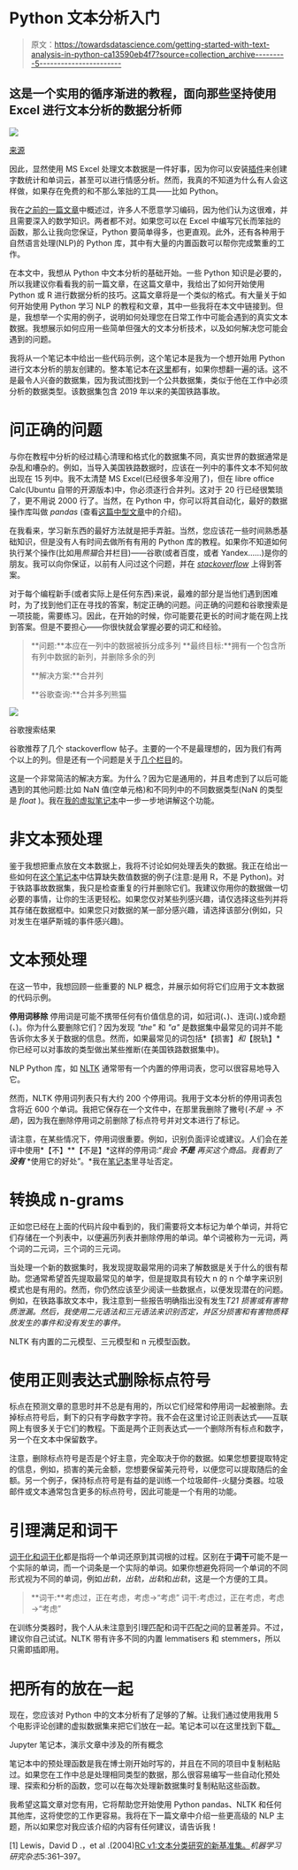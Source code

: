 # Python 文本分析入门

> 原文：<https://towardsdatascience.com/getting-started-with-text-analysis-in-python-ca13590eb4f7?source=collection_archive---------5----------------------->

## 这是一个实用的循序渐进的教程，面向那些坚持使用 Excel 进行文本分析的数据分析师

![](img/4d0b3fd63d21146ce0669410a086ae16.png)

[来源](https://pixabay.com)

因此，显然使用 MS Excel 处理文本数据是一件好事，因为你可以安装[插件](https://text2data.com/Excel)来创建字数统计和单词云，甚至可以进行情感分析。然而，我真的不知道为什么有人会这样做，如果存在免费的和不那么笨拙的工具——比如 Python。

我在[之前的一篇文章](/how-to-get-started-with-data-analysis-and-data-science-in-python-and-r-a-pragmatic-approach-a6ff498dec61)中概述过，许多人不愿意学习编码，因为他们认为这很难，并且需要深入的数学知识。两者都不对。如果您可以在 Excel 中编写冗长而笨拙的函数，那么让我向您保证，Python 要简单得多，也更直观。此外，还有各种用于自然语言处理(NLP)的 Python 库，其中有大量的内置函数可以帮你完成繁重的工作。

在本文中，我想从 Python 中文本分析的基础开始。一些 Python 知识是必要的，所以我建议你看看我的前一篇文章，在这篇文章中，我给出了如何开始使用 Python 或 R 进行数据分析的技巧。这篇文章将是一个类似的格式。有大量关于如何开始使用 Python 学习 NLP 的教程和文章，其中一些我将在本文中链接到。但是，我想举一个实用的例子，说明如何处理您在日常工作中可能会遇到的真实文本数据。我想展示如何应用一些简单但强大的文本分析技术，以及如何解决您可能会遇到的问题。

我将从一个笔记本中给出一些代码示例，这个笔记本是我为一个想开始用 Python 进行文本分析的朋友创建的。整本笔记本在[这里](https://github.com/lisanka93/text_analysis_python_101/blob/master/Railroad_incidents_USA2019.ipynb)都有，如果你想翻一遍的话。这不是最令人兴奋的数据集，因为我试图找到一个公共数据集，类似于他在工作中必须分析的数据类型。该数据集包含 2019 年以来的美国铁路事故。

# 问正确的问题

与你在教程中分析的经过精心清理和格式化的数据集不同，真实世界的数据通常是杂乱和嘈杂的。例如，当导入美国铁路数据时，应该在一列中的事件文本不知何故出现在 15 列中。我不太清楚 MS Excel(已经很多年没用了)，但在 libre office Calc(Ubuntu 自带的开源版本)中，你必须逐行合并列。这对于 20 行已经很繁琐了，更不用说 2000 行了。当然，在 Python 中，你可以将其自动化，最好的数据操作库叫做 *pandas* (查看[这篇中型文章](/a-quick-introduction-to-the-pandas-python-library-f1b678f34673)中的介绍)。

在我看来，学习新东西的最好方法就是把手弄脏。当然，您应该花一些时间熟悉基础知识，但是没有人有时间去做所有有用的 Python 库的教程。如果你不知道如何执行某个操作(比如用*熊猫*合并栏目)——谷歌(或者百度，或者 Yandex……)是你的朋友。我可以向你保证，以前有人问过这个问题，并在 [*stackoverflow*](https://stackoverflow.com/) 上得到答案。

对于每个编程新手(或者实际上是任何东西)来说，最难的部分是当他们遇到困难时，为了找到他们正在寻找的答案，制定正确的问题。问正确的问题和谷歌搜索是一项技能，需要练习。因此，在开始的时候，你可能要花更长的时间才能在网上找到答案。但是不要担心——你很快就会掌握必要的词汇和经验。

> **问题:**本应在一列中的数据被拆分成多列
> **最终目标:**拥有一个包含所有列中数据的新列，并删除多余的列
> 
> **解决方案:**合并列
> 
> **谷歌查询:**合并多列熊猫

![](img/f72e9b0cce1553c94a88a36f1d6b7cd2.png)

谷歌搜索结果

谷歌推荐了几个 stackoverflow 帖子。主要的一个不是最理想的，因为我们有两个以上的列。但是还有一个问题是关于[几个栏目](https://stackoverflow.com/questions/33098383/merge-multiple-column-values-into-one-column-in-python-pandas)的。

这是一个非常简洁的解决方案。为什么？因为它是通用的，并且考虑到了以后可能遇到的其他问题:比如 NaN 值(空单元格)和不同列中的不同数据类型(NaN 的类型是 *float* )。我在[我的虚拟笔记本](https://github.com/lisanka93/text_analysis_python_101/blob/master/Dummy%20movie%20dataset.ipynb)中一步一步地讲解这个功能。

# 非文本预处理

鉴于我想把重点放在文本数据上，我将不讨论如何处理丢失的数据。我正在给出一些如何在[这个笔记本](https://github.com/lisanka93/DataScience_summer_school_2019/blob/master/day9/titanic-logisticreg_and_NB.ipynb)中估算缺失数值数据的例子(注意:是用 R，不是 Python)。对于铁路事故数据集，我只是检查重复的行并删除它们。我建议你用你的数据做一切必要的事情，让你的生活更轻松。如果您仅对某些列感兴趣，请仅选择这些列并将其存储在数据框中。如果您只对数据的某一部分感兴趣，请选择该部分(例如，只对发生在堪萨斯城的事件感兴趣)。

# 文本预处理

在这一节中，我想回顾一些重要的 NLP 概念，并展示如何将它们应用于文本数据的代码示例。

**停用词移除**
停用词是可能不携带任何有价值信息的词，如冠词(*、*)、连词(*、*)或命题(*、*)。你为什么要删除它们？因为发现 *"the"* 和 *"a"* 是数据集中最常见的词并不能告诉你太多关于数据的信息。然而，如果最常见的词包括*【损害】*和*【脱轨】*你已经可以对事故的类型做出某些推断(在美国铁路数据集中)。

NLP Python 库，如 [NLTK](https://www.nltk.org/) 通常带有一个内置的停用词表，您可以很容易地导入它。

然而，NLTK 停用词列表只有大约 200 个停用词。我用于文本分析的停用词表包含将近 600 个单词。我把它保存在一个文件中，在那里我删除了撇号(*不是* → *不是*)，因为我在删除停用词之前删除了标点符号并对文本进行了标记。

请注意，在某些情况下，停用词很重要。例如，识别负面评论或建议。人们会在差评中使用*【不】**【不是】*这样的停用词:“*我会* ***不是*** *再买这个商品。我看到了* ***没有*** *使用它的好处”。*我在[笔记本](https://github.com/lisanka93/text_analysis_python_101/blob/master/Railroad_incidents_USA2019.ipynb)里寻址否定。

# 转换成 n-grams

正如您已经在上面的代码片段中看到的，我们需要将文本标记为单个单词，并将它们存储在一个列表中，以便遍历列表并删除停用的单词。单个词被称为一元词，两个词的二元词，三个词的三元词。

当处理一个新的数据集时，我发现提取最常用的词来了解数据是关于什么的很有帮助。您通常希望首先提取最常见的单字，但是提取具有较大 n 的 n 个单字来识别模式也是有用的。然而，你仍然应该至少阅读一些数据点，以便发现潜在的问题。例如，在铁路事故文本中，我注意到一些报告明确指出没有发生*T21 损害或有害物质泄漏。然后，我使用二元语法和三元语法来识别否定，并区分损害和有害物质释放发生的事件和没有发生的事件。*

NLTK 有内置的二元模型、三元模型和 n 元模型函数。

# 使用正则表达式删除标点符号

标点在预测文章的意思时并不总是有用的，所以它们经常和停用词一起被删除。去掉标点符号后，剩下的只有字母数字字符。我不会在这里讨论正则表达式——互联网上有很多关于它们的教程。下面是两个正则表达式—一个删除所有标点和数字，另一个在文本中保留数字。

注意，删除标点符号是否是个好主意，完全取决于你的数据。如果您想要提取特定的信息，例如，损害的美元金额，您想要保留美元符号，以便您可以提取随后的金额。另一个例子，保持标点符号是有益的是训练一个垃圾邮件-火腿分类器。垃圾邮件或文本通常包含更多的标点符号，因此可能是一个有用的功能。

# 引理满足和词干

[词干化和词干化](/stemming-vs-lemmatization-2daddabcb221)都是指将一个单词还原到其词根的过程。区别在于**词干**可能不是一个实际的单词，而一个词条是一个实际的单词。如果你想避免将同一个单词的不同形式视为不同的单词，例如*出轨，出轨，出轨*和*出轨*，这是一个方便的工具。

> **词干:**考虑过，正在考虑，考虑→“考虑”
> 词干:考虑过，正在考虑，考虑→“考虑”

在训练分类器时，我个人从未注意到引理匹配和词干匹配之间的显著差异。不过，建议你自己试试。NLTK 带有许多不同的内置 lemmatisers 和 stemmers，所以只需即插即用。

# 把所有的放在一起

现在，您应该对 Python 中的文本分析有了足够的了解。让我们通过使用我用 5 个电影评论创建的虚拟数据集来把它们放在一起。笔记本可以在这里找到下载[。](https://github.com/lisanka93/text_analysis_python_101/blob/master/Dummy%20movie%20dataset.ipynb)

Jupyter 笔记本，演示文章中涉及的所有概念

笔记本中的预处理函数是我在博士刚开始时写的，并且在不同的项目中复制粘贴过。如果您在工作中总是处理相同类型的数据，那么很容易编写一些自动化预处理、探索和分析的函数，您可以在每次处理新数据集时复制粘贴这些函数。

我希望这篇文章对您有用，它将帮助您开始使用 Python pandas、NLTK 和任何其他库，这将使您的工作更容易。我将在下一篇文章中介绍一些更高级的 NLP 主题，所以如果您对我应该介绍的内容有任何建议，请告诉我！

[1] Lewis，David D .，et al .(2004)[RC v1:文本分类研究的新基准集。](http://www.jmlr.org/papers/volume5/lewis04a/lewis04a.pdf)*机器学习研究杂志*5:361–397。